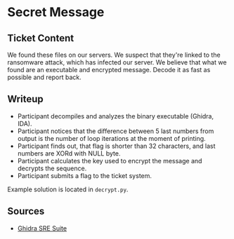 # Secret Message
## Ticket Content

We found these files on our servers. We suspect that they're linked to the ransomware attack, which has infected our server. We believe that what we found are an executable and encrypted message. Decode it as fast as possible and report back.

## Writeup

-   Participant decompiles and analyzes the binary executable (Ghidra, IDA).
-   Participant notices that the difference between 5 last numbers from output is the number of loop iterations at the moment of printing.
-   Participant finds out, that flag is shorter than 32 characters, and last numbers are XORd with NULL byte.
-   Participant calculates the key used to encrypt the message and decrypts the sequence.
-   Participant submits a flag to the ticket system.

Example solution is located in `decrypt.py`.

## Sources

-   [Ghidra SRE Suite](https://ghidra-sre.org/)
